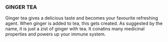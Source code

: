 ### GINGER TEA

Ginger tea gives a delicious taste and becomes your favourite refreshing agent. When ginger is added to tea, this gets created. As suggested by the name, it is just a zist of ginger with tea. It conatins many medicinal properties and powers up your immune system.
